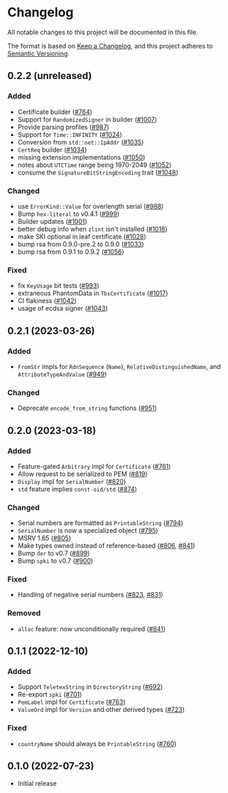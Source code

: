 # Changelog
All notable changes to this project will be documented in this file.

The format is based on [Keep a Changelog](https://keepachangelog.com/en/1.0.0/),
and this project adheres to [Semantic Versioning](https://semver.org/spec/v2.0.0.html).

## 0.2.2 (unreleased)

### Added
- Certificate builder ([#764])
- Support for `RandomizedSigner` in builder ([#1007])
- Provide parsing profiles ([#987])
- Support for `Time::INFINITY` ([#1024])
- Conversion from `std::net::IpAddr` ([#1035])
- `CertReq` builder ([#1034])
- missing extension implementations ([#1050])
- notes about `UTCTime` range being 1970-2049 ([#1052])
- consume the `SignatureBitStringEncoding` trait ([#1048])

### Changed
- use `ErrorKind::Value` for overlength serial ([#988])
- Bump `hex-literal` to v0.4.1 ([#999])
- Builder updates ([#1001])
- better debug info when `zlint` isn't installed ([#1018])
- make SKI optional in leaf certificate ([#1028])
- bump rsa from 0.9.0-pre.2 to 0.9.0 ([#1033])
- bump rsa from 0.9.1 to 0.9.2 ([#1056])

### Fixed
- fix `KeyUsage` bit tests ([#993])
- extraneous PhantomData in `TbsCertificate` ([#1017])
- CI flakiness ([#1042])
- usage of ecdsa signer ([#1043])

[#764]: https://github.com/RustCrypto/formats/pull/764
[#987]: https://github.com/RustCrypto/formats/pull/987
[#988]: https://github.com/RustCrypto/formats/pull/988
[#993]: https://github.com/RustCrypto/formats/pull/993
[#999]: https://github.com/RustCrypto/formats/pull/999
[#1001]: https://github.com/RustCrypto/formats/pull/1001
[#1007]: https://github.com/RustCrypto/formats/pull/1007
[#1017]: https://github.com/RustCrypto/formats/pull/1017
[#1018]: https://github.com/RustCrypto/formats/pull/1018
[#1024]: https://github.com/RustCrypto/formats/pull/1024
[#1028]: https://github.com/RustCrypto/formats/pull/1028
[#1033]: https://github.com/RustCrypto/formats/pull/1033
[#1034]: https://github.com/RustCrypto/formats/pull/1034
[#1035]: https://github.com/RustCrypto/formats/pull/1035
[#1042]: https://github.com/RustCrypto/formats/pull/1042
[#1043]: https://github.com/RustCrypto/formats/pull/1043
[#1048]: https://github.com/RustCrypto/formats/pull/1048
[#1050]: https://github.com/RustCrypto/formats/pull/1050
[#1052]: https://github.com/RustCrypto/formats/pull/1052
[#1056]: https://github.com/RustCrypto/formats/pull/1056

## 0.2.1 (2023-03-26)
### Added
- `FromStr` impls for `RdnSequence` (`Name`), `RelativeDistinguishedName`, and
  `AttributeTypeAndValue` ([#949])

### Changed
- Deprecate `encode_from_string` functions ([#951])

[#949]: https://github.com/RustCrypto/formats/pull/949
[#951]: https://github.com/RustCrypto/formats/pull/951

## 0.2.0 (2023-03-18)
### Added
- Feature-gated `Arbitrary` impl for `Certificate` ([#761])
- Allow request to be serialized to PEM ([#819])
- `Display` impl for `SerialNumber` ([#820])
- `std` feature implies `const-oid/std` ([#874])

### Changed
- Serial numbers are formatted as `PrintableString` ([#794])
- `SerialNumber` is now a specialized object ([#795])
- MSRV 1.65 ([#805])
- Make types owned instead of reference-based ([#806], [#841])
- Bump `der` to v0.7 ([#899])
- Bump `spki` to v0.7 ([#900])

### Fixed
- Handling of negative serial numbers ([#823], [#831])

### Removed
- `alloc` feature: now unconditionally required ([#841])

[#761]: https://github.com/RustCrypto/formats/pull/761
[#794]: https://github.com/RustCrypto/formats/pull/794
[#795]: https://github.com/RustCrypto/formats/pull/795
[#805]: https://github.com/RustCrypto/formats/pull/805
[#806]: https://github.com/RustCrypto/formats/pull/806
[#819]: https://github.com/RustCrypto/formats/pull/819
[#820]: https://github.com/RustCrypto/formats/pull/820
[#823]: https://github.com/RustCrypto/formats/pull/823
[#831]: https://github.com/RustCrypto/formats/pull/831
[#841]: https://github.com/RustCrypto/formats/pull/841
[#874]: https://github.com/RustCrypto/formats/pull/874
[#899]: https://github.com/RustCrypto/formats/pull/899
[#900]: https://github.com/RustCrypto/formats/pull/900

## 0.1.1 (2022-12-10)
### Added
- Support `TeletexString` in `DirectoryString` ([#692])
- Re-export `spki` ([#701])
- `PemLabel` impl for `Certificate` ([#763])
- `ValueOrd` impl for `Version` and other derived types ([#723])

### Fixed
-  `countryName` should always be `PrintableString` ([#760])

[#692]: https://github.com/RustCrypto/formats/pull/692
[#701]: https://github.com/RustCrypto/formats/pull/701
[#723]: https://github.com/RustCrypto/formats/pull/723
[#760]: https://github.com/RustCrypto/formats/pull/760
[#763]: https://github.com/RustCrypto/formats/pull/763

## 0.1.0 (2022-07-23)
- Initial release
